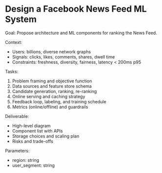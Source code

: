 # Design a Facebook News Feed ML System

Goal: Propose architecture and ML components for ranking the News Feed.

Context:
- Users: billions, diverse network graphs
- Signals: clicks, likes, comments, shares, dwell time
- Constraints: freshness, diversity, fairness, latency < 200ms p95

Tasks:
1) Problem framing and objective function
2) Data sources and feature store schema
3) Candidate generation, ranking, re-ranking
4) Online serving and caching strategy
5) Feedback loop, labeling, and training schedule
6) Metrics (online/offline) and guardrails

Deliverable:
- High-level diagram
- Component list with APIs
- Storage choices and scaling plan
- Risks and trade-offs

Parameters:
- region: string
- user_segment: string


